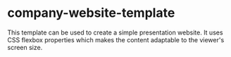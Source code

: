 # company-website-template
This template can be used to create a simple presentation website. It uses CSS flexbox properties which makes the content adaptable to the viewer's screen size.
